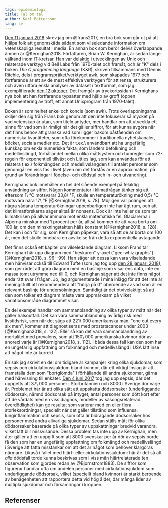 ```yaml
---
tags: epidemiologi
title: Tal om tal
author: Karl Pettersson
lang: sv
---
```


[Den 11 januari 2018](2018-01-11-bildat.html) skrev jag om @frans2017,
en bra bok som går ut på att hjälpa folk att genomskåda sådant som
vilseledande information om vetenskapliga resultat i media. En annan
bok som berör delvis överlappande ämnen är @Kernighan2018.
Författaren, Brian W. Kernighan, är sedan länge välkänd inom
IT-kretsar. Han var delaktig i utvecklingen av Unix och relaterade
verktyg vid Bell Labs från 1970-talet och framåt, och är "K" dels i
boken *The C progamming language* (K&R), skriven tillsammans med
Dennis Ritchie, dels i programspråket/verktyget awk, som skapades 1977
och fortfarande är ett av de mest effektiva verktygen för att rensa,
strukturera och även utföra enkla analyser av dataset i textformat,
som jag exemplifierade [den 12 oktober](2019-10-12-tomma.html). Det
framgår av tryckortssidan i Kernighans nya bok att han
fortfarande typsätter med hjälp av groff (öppen implementering av
troff, ett annat Unixprogram från 1970-talet).

Boken är som helhet enkel och koncis (som awk). Trots överlappningarna
skiljer den sig från Frans bok genom att den inte fokuserar så mycket
på vad vetenskap är utan, som titeln antyder, mer handlar om att
utveckla ett sinne för vad som är rimligt när det gäller siffror, för
att kunna avgöra när det finns behov att granska vad som ligger bakom
påståenden om numeriska kvantiteter, som ofta förekommer i
traditionella nyhetskanaler, böcker, sociala medier etc. Det är
t.ex.\ användbart att ha ungefärlig kunskap om enkla numeriska fakta, som
länders befolkning och medellivslängd, förhållandet mellan olika
måttsystem och tumregler som 72-regeln för exponentiell tillväxt och
Littles lag, som kan användas för att relatera t.ex.\ folkmängden och
medellivslängden till antalet personer som genomgår en viss fas i
livet (även om det förstås är en approximation, på grund av
förändringar i födelse- och dödstal och in- och utvandring).

Kernighans bok innehåller en hel del slående exempel på
felaktig användning av siffor. Någon kommentator i klimatfrågan
tänker sig att eftersom 1\ °C motsvarar 33,8\ °F, skulle en
temperaturökning med 0,5\ °C motsvara nära 17\ °F
[@Kernighan2018, s. 78]. Möjligen var poängen att några sådana
temperaturökningar uppenbarligen inte har ägt rum, och att det
klimatforskarna säger alltså är nonsens. Dock är inte heller de
som tar klimatkrisen på allvar immuna mot enkla matematiska fel.
Glaciärerna i Alperna minskar med 1 procent per år, alltså kommer
de att vara borta om 100 år, om den minskningstakten hålls
konstant [@Kernighan2018, s. 128]. Det kan i och för sig, som
Kernighan påpekar, vara så att de är borta om 100 år, men det skulle
innebära en avvikelse från detta exponentiella avtagande.

Det finns också ett kapitel om vilseledande diagram. Liksom Frans tar
Kernighan här upp diagram med "beskuren" y-axel ("gee-whiz graphs")
[@Kernighan2018, s. 96--99]. Han säger att dessa kan vara vilseledande
men hänvisar också till Edward Tufte (som jag tog upp
[den 28 januari 2018](2018-01-28-graf.html)), som ger rådet att göra
diagram med en baslinje som visar ens data, inte en massa tomt utrymme
ned till 0, och Kernighan säger att det inte finns något enda rätt svar
i frågan. Jo, jag argumenterade i mina inlägg för att det inte är
meningsfullt att rekommendera att "börja på 0" oberoende av vad som är
en relevant baslinje för undersökningen. Samtidigt är det otvivelaktigt
så att den som tolkar ett diagram måste vara uppmärksam på vilket
variationsområde diagrammet visar.

En del exempel handlar om sammanblandning av olika typer av mått när
det gäller hälsoutfall. Det kan vara sammanblandning av årlig risk med
livstidsrisk, som när det sägs att 221\ 000 amerikanska män, "one out
every six men", kommer att diagnostiseras med prostatacancer under
2003 [@Kernighan2018, s. 122]. Eller så kan det vara sammanblandning
av mortalitet med prevalens, som att 150\ 000 amerikanska kvinnor dör
av anorexi varje år [@Kernighan2018, s. 112]. I båda dessa fall kan
den som har en ungefärlig uppfattning om folkmängd och medellivslängd
i USA lätt inse att något inte är korrekt.

En sak jag skrivit en del om tidigare är kampanjer kring olika
sjukdomar, som sepsis och cirkulationssjukdom bland kvinnor, där ett
viktigt inslag är att framställa dem som "bortglömda" i förhållande
till andra sjukdomar, gärna med hänvisning till enkäter. [Den 4 juni
2017](2017-06-04-guide.html) tog jag upp sepsis, där det uppgetts att
37\ 000 personer i Storbritannien och 8000 i Sverige dör varje år.
Problemet här är att olika sätt att uppskatta dödsorsaker
(underliggande dödsorsak, nämnd dödsorsak på intyget, antal personer
som dött kort efter att de vårdats med en viss diagnos, modeller av
säsongsrelaterad överdödlighet) kan ge resultat som varierar med en
eller flera storleksordningar, speciellt när det gäller tillstånd som
influensa, lunginflammation och sepsis, som ofta är bidragande
dödsorsaker hos personer med andra allvarliga sjukdomar. Sedan ställs
mått för olika dödsorsaker baserade på olika typer av uppskattningar
bredvid varandra, vilket lätt blir missvisande. Dessa problem tas inte
upp av Kernighan, men åter gäller att en uppgift som att 8000 svenskar
per år dör av sepsis borde få den som har en ungefärlig uppfattning om
folkmängd och medellivslängd i Sverige att fatta misstankar om att det
är något som behöver klargöras närmare. Likaså i fallet med hjärt-
eller cirkulationssjukdom: här är det så att *alla* dödsfall torde
kunna beskrivas som i viss mån hjärtrelaterade (en observation som
gjordes redan av @Bjornstrom1883). De siffror som figurerar handlar
ofta om andelen personer med cirkulationsjukdom som underliggande
dödsorsak, vilket (speciellt bland kvinnor) är starkt beroende av
benägenheten att rapportera detta vid hög ålder, där många lider av
multipla sjukdomar och försämringar i kroppen.

## Referenser
